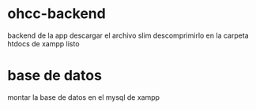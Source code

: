 # ohcc-backend
backend de la app
descargar el archivo slim
descomprimirlo en la carpeta htdocs de xampp
listo

# base de datos
montar la base de datos en el mysql de xampp

